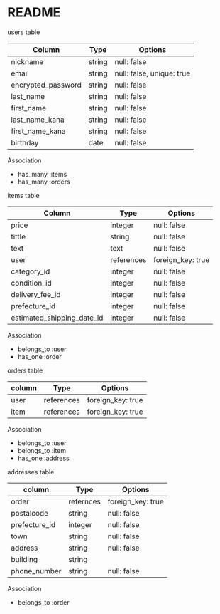 # README

users table

| Column                | Type     | Options                   | 
| --------------------- | -------- | ------------------------- |
| nickname              | string   | null: false               |
| email                 | string   | null: false, unique: true |
| encrypted_password    | string   | null: false               |
| last_name             | string   | null: false               |
| first_name            | string   | null: false               |
| last_name_kana        | string   | null: false               |
| first_name_kana       | string   | null: false               |
| birthday              | date     | null: false               |

Association
- has_many :items
- has_many :orders

items table

| Column                     | Type       | Options           | 
| -------------------------- | ---------- | ----------------- |
| price                      | integer    | null: false       |
| tittle                     | string     | null: false       |
| text                       | text       | null: false       |
| user                       | references | foreign_key: true |
| category_id                | integer    | null: false       |  #active hashを使用するため末尾に_id、integer型
| condition_id               | integer    | null: false       |
| delivery_fee_id            | integer    | null: false       |
| prefecture_id              | integer    | null: false       |
| estimated_shipping_date_id | integer    | null: false       |

Association
- belongs_to :user
- has_one :order

orders table

| column  | Type       | Options           |
| ------- | -----------| ----------------- |
| user    | references | foreign_key: true | #users tableを参照する
| item    | references | foreign_key: true | #items tableを参照する

Association
- belongs_to :user
- belongs_to :item
- has_one :address

addresses table

| column        | Type       | Options           |
| ------------- | -----------| ----------------- |
| order         | refernces  | foreign_key: true | 　#orders tableを参照
| postalcode    | string     | null: false       |  #0から始まるとintegerでは補完できない
| prefecture_id | integer    | null: false       |
| town          | string     | null: false       |
| address       | string     | null: false       |
| building      | string     |                   |  #任意なので制約はいらない
| phone_number  | string     | null: false       |  #0から始まるとintegerでは補完できない

Association
- belongs_to :order